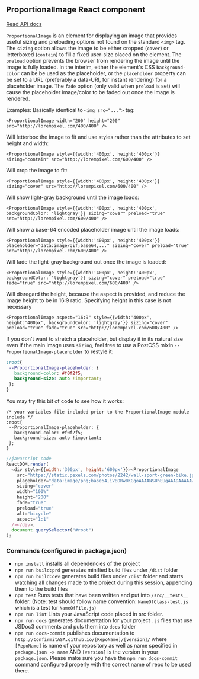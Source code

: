 ## ProportionalImage React component

[Read API docs](https://confirmitasa.github.io/ProportionalImage)

`ProportionalImage` is an element for displaying an image that provides useful sizing and preloading options not found on the standard `<img>` tag.
The `sizing` option allows the image to be either cropped (`cover`) or letterboxed (`contain`) to fill a fixed user-size placed on the element.
The `preload` option prevents the browser from rendering the image until the image is fully loaded.
In the interim, either the element's CSS `background-color` can be be used as the placeholder, or the `placeholder` property can be set to a URL (preferably a data-URI, for instant rendering) for a placeholder image.
The `fade` option (only valid when `preload` is set) will cause the placeholder image/color to be faded out once the image is rendered.

Examples:
Basically identical to `<img src="...">` tag:
```
<ProportionalImage width="200" height="200" src="http://lorempixel.com/400/400" />
```
Will letterbox the image to fit and use styles rather than the attributes to set height and width:
```
<ProportionalImage style={{width:'400px', height:'400px'}} sizing="contain" src="http://lorempixel.com/600/400" />
```
Will crop the image to fit:
```
<ProportionalImage style={{width:'400px', height:'400px'}} sizing="cover" src="http://lorempixel.com/600/400" />
```
Will show light-gray background until the image loads:
```
<ProportionalImage style={{width:'400px', height:'400px', backgroundColor: 'lightgray'}} sizing="cover" preload="true" src="http://lorempixel.com/600/400" />
```
Will show a base-64 encoded placeholder image until the image loads:
```
<ProportionalImage style={{width:'400px', height:'400px'}} placeholder="data:image/gif;base64,..." sizing="cover" preload="true" src="http://lorempixel.com/600/400" />
```
Will fade the light-gray background out once the image is loaded:
```
<ProportionalImage style={{width:'400px', height:'400px', backgroundColor: 'lightgray'}} sizing="cover" preload="true" fade="true" src="http://lorempixel.com/600/400" />
```
Will disregard the height, because the aspect is provided, and reduce the image height to be in 16:9 ratio. Specifying height in this case is not necessary
```
<ProportionalImage aspect="16:9" style={{width:'400px', height:'400px', backgroundColor: 'lightgray'}} sizing="cover" preload="true" fade="true" src="http://lorempixel.com/600/400" />
```
If you don't want to stretch a placeholder, but display it in its natural size even if the main image uses `sizing`, feel free to use a PostCSS mixin `--ProportionalImage-placeholder` to restyle it:
```css
:root{
 --ProportionalImage-placeholder: {
   background-color: #f0f2f5;
   background-size: auto !important;
 };
}
```

You may try this bit of code to see how it works:
```postcss
/* your variables file included prior to the ProportionalImage module include */
:root{
 --ProportionalImage-placeholder: {
   background-color: #f0f2f5;
   background-size: auto !important;
 };
}
```

```javascript
//javascript code
ReactDOM.render(
  <div style={{width:'300px', height:'600px'}}><ProportionalImage
    src="https://static.pexels.com/photos/2242/wall-sport-green-bike.jpg"
    placeholder="data:image/png;base64,iVBORw0KGgoAAAANSUhEUgAAADAAAAAwCAQAAAD9CzEMAAAA90lEQVR4Ae2XPUrGQBRFRxAEO12BVQiWrsHCZQQsXYSrsEuRHeSnsHELthZWruALIYlYiBwrxVsEnslMlXduNQMvB+6DkITYOA45DSNrmenICX8jB3IGtjKoQgUNMWiXBSMxmJYFsXCBC1zgAhdYKalSCp454ZSXVIIDFwQCl7xvF5Q8oHxx8ztRrBNoFcc8yd29zFTrBFrFGa/88MiRzOgmsAu0iowegDfOZUI38U+BVnHNJx9cyZ1swijQKiR33MpZN2EXaBW2yCYMAq3CENmEQaBVWFPs4W06p/747YhBnfYHpCdDBaqgZdpQTq2PV0H8uGAfgm/CGielQREouQAAAABJRU5ErkJggg=="
    sizing="cover"
    width="100%"
    height="200"
    fade="true"
    preload="true"
    alt="bicycle"
    aspect="1:1"
  /></div>,
  document.querySelector("#root")
);
```

### Commands (configured in package.json)

- `npm install` installs all dependencies of the project
- `npm run build:prd` generates minified build files under `/dist` folder 
- `npm run build:dev` generates build files under `/dist` folder and starts watching all changes made to the project during this session, appending them to the build files
- `npm test` Runs tests that have been written and put into `/src/__tests__` folder. (Note: test should follow name convention: `NameOfClass-test.js` which is a test for `NameOfFile.js`)
- `npm run lint` Lints your JavaScript code placed in src folder.
- `npm run docs` generates documentation for your project `.js` files that use JSDoc3 comments and puls them into `docs` folder
- `npm run docs-commit`  publishes documentation to `http://ConfirmitASA.github.io/[RepoName]/[version]/` where `[RepoName]` is name of your repository as well as name specified in `package.json -> name` AND `[version]` is the version in your `package.json`. 
Please make sure you have the `npm run docs-commit` command configured properly with the correct name of repo to be used there.

